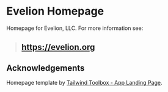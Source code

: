 # Evelion Homepage

Homepage for Evelion, LLC. For more information see:

> ## https://evelion.org

## Acknowledgements

Homepage template by [Tailwind Toolbox - App Landing Page](https://github.com/tailwindtoolbox/App-Landing-Page).
